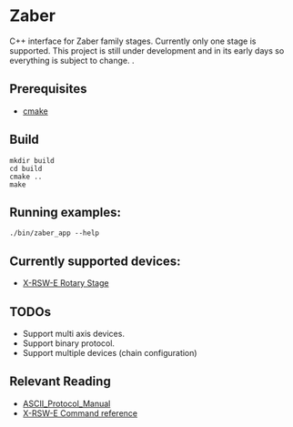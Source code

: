 # Zaber 
C++ interface for Zaber family stages. Currently only one stage is supported. This project is still under development and in its early days so everything is subject to change. .

## Prerequisites
* [cmake](https://cmake.org/)

## Build
```
mkdir build
cd build
cmake ..
make
```

## Running examples:
```
./bin/zaber_app --help
```

## Currently supported devices: ##
* [X-RSW-E Rotary Stage](https://www.zaber.com/products/rotary-stages/X-RSW-E)

## TODOs ##
* Support multi axis devices. 
* Support binary protocol.
* Support multiple devices (chain configuration)


## Relevant Reading ##
* [ASCII_Protocol_Manual](https://www.zaber.com/wiki/Manuals/ASCII_Protocol_Manual)
* [X-RSW-E Command reference](https://www.zaber.com/manuals/-RSW-E#9-quick-command-reference)

